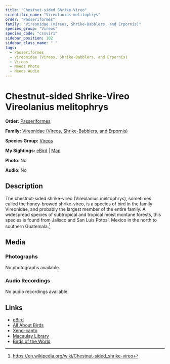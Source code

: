 ```yaml
---
title: "Chestnut-sided Shrike-Vireo"
scientific_name: "Vireolanius melitophrys"
order: "Passeriformes"
family: "Vireonidae (Vireos, Shrike-Babblers, and Erpornis)"
species_group: "Vireos"
species_code: "cssvir1"
sidebar_position: 102
sidebar_class_name: " "
tags: 
  - Passeriformes
  - Vireonidae (Vireos, Shrike-Babblers, and Erpornis)
  - Vireos
  - Needs Photo
  - Needs Audio
---
```


# Chestnut-sided Shrike-Vireo <span className='sci_name'>Vireolanius melitophrys</span>

**Order:** [Passeriformes](/tags/passeriformes)

**Family:** [Vireonidae (Vireos, Shrike-Babblers, and Erpornis)](/tags/vireonidae-vireos-shrike-babblers-and-erpornis)

**Species Group:** [Vireos](/tags/vireos)

**My Sightings:** [eBird](https://ebird.org/lifelist?r=world&time=life&spp=cssvir1) | [Map](/map?species_code=cssvir1)

**Photo**: No 

**Audio**: No

## Description
The chestnut-sided shrike-vireo (Vireolanius melitophrys), sometimes called the honey-browed shrike-vireo, is a species of bird in the family Vireonidae, and probably the largest member of the entire family. A widespread species of subtropical and tropical moist montane forests, this species is found from Jalisco and San Luis Potosí, Mexico in the north to southern Guatemala.[^1]

[^1]: https://en.wikipedia.org/wiki/Chestnut-sided_shrike-vireo

## Media
### Photographs
No photographs available.

### Audio Recordings
No audio recordings available.

## Links
* [eBird](https://ebird.org/species/cssvir1) 
* [All About Birds](https://www.allaboutbirds.org/guide/cssvir1) 
* [Xeno-canto](https://www.xeno-canto.org/species/vireolanius-melitophrys) 
* [Macaulay Library](https://search.macaulaylibrary.org/catalog?taxonCode=cssvir1&sort=rating_rank_desc)
* [Birds of the World](https://birdsoftheworld.org/bow/species/cssvir1)
